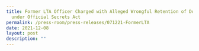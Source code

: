 ```yaml
---
title: Former LTA Officer Charged with Alleged Wrongful Retention of Documents
  under Official Secrets Act
permalink: /press-room/press-releases/071221-FormerLTA
date: 2021-12-08
layout: post
description: ""
---
```

